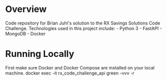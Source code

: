 # Overview
Code repository for Brian Juhl's solution to the RX Savings Solutions Code Challenge. Technologies used 
in this project include: 
    - Python 3
    - FastAPI
    - MongoDB
    - Docker

# Running Locally
First make sure Docker and Docker Compose are installed on your local machine. 
docker exec -it rx_code_challenge_api green -vvv -r